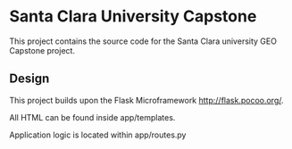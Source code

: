 # Santa Clara University Capstone

This project contains the source code for the Santa Clara university
GEO Capstone project.

## Design

This project builds upon the Flask Microframework http://flask.pocoo.org/.

All HTML can be found inside app/templates.

Application logic is located within app/routes.py
